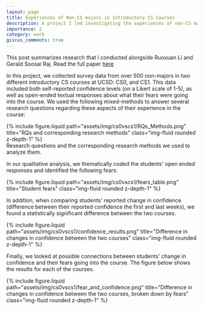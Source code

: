 ```yaml
---
layout: page
title: Experiences of Non-CS majors in Introductory CS Courses
description: A project I led investigating the experiences of non-CS majors in two different large introductory CS courses at UCSD
importance: 2
category: work
giscus_comments: true
---
```


This post summarizes research that I conducted alongside Ruoxuan Li and Gerald Soosai Raj. Read the full paper <a href="https://dl.acm.org/doi/10.1145/3545945.3569865">here</a>

In this project, we collected survey data from over 500 non-majors in two different introductory CS courses at UCSD: CS0, and CS1. This data included both self-reported confidence levels (on a Likert scale of 1-5), as well as open-ended textual responses about what their fears were going into the course. We used the following mixed-methods to answer several research questions regarding these aspects of their experience in the course:

<div class="row">
    <div class="col-sm mt-3 mt-md-0">
        {% include figure.liquid path="assets/img/cs0vscs1/RQs_Methods.png" title="RQs and corresponding research methods" class="img-fluid rounded z-depth-1" %}
    </div>
</div>
<div class="caption">
    Research questions and the corresponding research methods we used to analyze them.
</div>

In our qualitative analysis, we thematically coded the students' open ended responses and identified the following fears:

<div class="row">
    <div class="col-sm mt-3 mt-md-0">
        {% include figure.liquid path="assets/img/cs0vscs1/fears_table.png" title="Student fears" class="img-fluid rounded z-depth-1" %}
    </div>
</div>

In addition, when comparing students' reported change in confidence (difference between their reported confidence the first and last weeks), we found a statistically significant difference between the two courses.

<div class="row">
    <div class="col-sm mt-3 mt-md-0">
        {% include figure.liquid path="assets/img/cs0vscs1/confidence_results.png" title="Difference in changes in confidence between the two courses" class="img-fluid rounded z-depth-1" %}
    </div>
</div>

Finally, we looked at possible connections between students' change in confidence and their fears going into the course. The figure below shows the results for each of the courses.

<div class="row">
    <div class="col-sm mt-3 mt-md-0">
        {% include figure.liquid path="assets/img/cs0vscs1/fear_and_confidence.png" title="Difference in changes in confidence between the two courses, broken down by fears" class="img-fluid rounded z-depth-1" %}
    </div>
</div>

